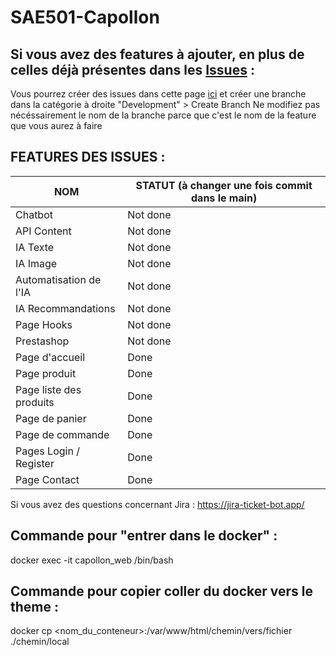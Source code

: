 # SAE501-Capollon

## Si vous avez des features à ajouter, en plus de celles déjà présentes dans les [Issues](https://github.com/natsbarnett/SAE501-Capollon/issues) :
Vous pourrez créer des issues dans cette page [ici](https://github.com/natsbarnett/SAE501-Capollon/issues) et créer une branche dans la catégorie à droite "Development" > Create Branch
Ne modifiez pas nécéssairement le nom de la branche parce que c'est le nom de la feature que vous aurez à faire

## FEATURES DES ISSUES :
|  NOM | STATUT (à changer une fois commit dans le main) |
|---------| --------------------|
| Chatbot | Not done|
| API Content | Not done|
| IA Texte | Not done|
| IA Image | Not done|
| Automatisation de l'IA | Not done|
| IA Recommandations | Not done|
| Page Hooks | Not done|
| Prestashop | Not done|
| Page d'accueil | Done |
| Page produit | Done |
| Page liste des produits | Done|
| Page de panier | Done |
| Page de commande | Done |
| Pages Login / Register | Done |
| Page Contact | Done |

  Si vous avez des questions concernant Jira : https://jira-ticket-bot.app/


## Commande pour "entrer dans le docker" :

docker exec -it capollon_web /bin/bash

## Commande pour copier coller du docker vers le theme :

docker cp <nom_du_conteneur>:/var/www/html/chemin/vers/fichier ./chemin/local